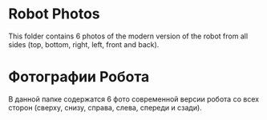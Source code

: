 Robot Photos
====

 This folder contains 6 photos of the modern version of the robot from all sides (top, bottom, right, left, front and back).

Фотографии Робота
====

 В данной папке содержатся 6 фото современной версии робота со всех сторон (сверху, снизу, справа, слева, спереди и сзади).
